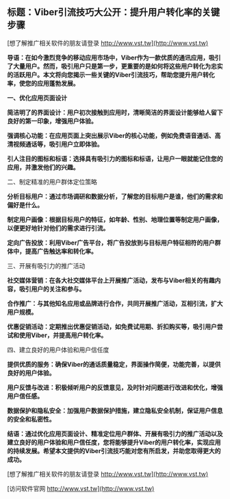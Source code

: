 ## **标题：Viber引流技巧大公开：提升用户转化率的关键步骤**

[想了解推广相关软件的朋友请登录 http://www.vst.tw](http://www.vst.tw)

**导语：在如今激烈竞争的移动应用市场中，Viber作为一款优质的通讯应用，吸引了大量用户。然而，吸引用户只是第一步，更重要的是如何将这些用户转化为忠实的活跃用户。本文将向您揭示一些关键的Viber引流技巧，帮助您提升用户转化率，使您的应用蓬勃发展。**

**一、优化应用页面设计**

**简洁明了的界面设计：用户初次接触到应用时，清晰简洁的界面设计能够给人留下良好的第一印象，增强用户体验。**

**强调核心功能：在应用页面上突出展示Viber的核心功能，例如免费语音通话、高清视频通话等，吸引用户立即体验。**

**引人注目的图标和标语：选择具有吸引力的图标和标语，让用户一眼就能记住您的应用，并激发他们的兴趣。**

二、制定精准的用户群体定位策略

**分析目标用户：通过市场调研和数据分析，了解您的目标用户是谁，他们的需求和偏好是什么。**

**制定用户画像：根据目标用户的特征，如年龄、性别、地理位置等制定用户画像，以便更好地针对他们的需求进行引流。**

**定向广告投放：利用Viber广告平台，将广告投放到与目标用户特征相符的用户群体中，提高广告触达率和转化率。**

三、开展有吸引力的推广活动

**社交媒体营销：在各大社交媒体平台上开展推广活动，发布与Viber相关的有趣内容，吸引用户的关注和参与。**

**合作推广：与其他知名应用或品牌进行合作，共同开展推广活动，互相引流，扩大用户规模。**

**优惠促销活动：定期推出优惠促销活动，如免费试用期、折扣购买等，吸引用户尝试和使用Viber，并提高用户转化率。**

四、建立良好的用户体验和用户信任度

**提供优质的服务：确保Viber的通话质量稳定，界面操作简便，功能完善，以提供良好的用户体验。**

**用户反馈与改进：积极倾听用户的反馈意见，及时针对问题进行改进和优化，增强用户信任感。**

**数据保护和隐私安全：加强用户数据保护措施，建立隐私安全机制，保证用户信息的安全和私密性。**

**结语：通过优化应用页面设计、精准定位用户群体、开展有吸引力的推广活动以及建立良好的用户体验和用户信任度，您将能够提升Viber的用户转化率，实现应用的持续发展。希望本文提供的Viber引流技巧能对您有所启发，并助您取得更大的成功。**

[想了解推广相关软件的朋友请登录 http://www.vst.tw](http://www.vst.tw)


[访问软件官网 http://www.vst.tw](http://www.vst.tw)
